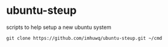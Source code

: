 # ubuntu-steup
scripts to help setup a new ubuntu system

`git clone https://github.com/imhuwq/ubuntu-steup.git ~/cmd`
